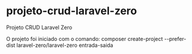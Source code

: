 # projeto-crud-laravel-zero
Projeto CRUD Laravel Zero

O projeto foi iniciado com o comando: composer create-project --prefer-dist laravel-zero/laravel-zero entrada-saida

